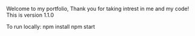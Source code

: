Welcome to my portfolio, Thank you for taking intrest in me and my code!
This is version 1.1.0

To run locally:
npm install
npm start